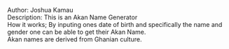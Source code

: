 Author: Joshua Kamau<br>
Description: This is an Akan Name Generator<br>
How it works;
  By inputing ones date of birth and specifically the name and gender one can be
  able to get their Akan Name.<br>
  Akan names are derived from Ghanian culture.
